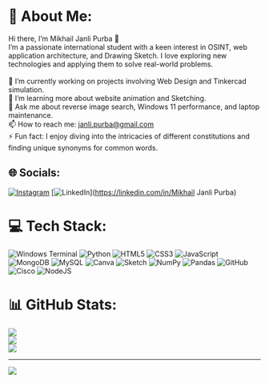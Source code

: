# 💫 About Me:
Hi there, I’m Mikhail Janli Purba 👋<br>I’m a passionate international student with a keen interest in OSINT, web application architecture, and Drawing Sketch. I love exploring new technologies and applying them to solve real-world problems.<br><br>🔭 I’m currently working on projects involving Web Design and Tinkercad simulation.<br>🌱 I’m learning more about website animation and Sketching.<br>💬 Ask me about reverse image search, Windows 11 performance, and laptop maintenance.<br>📫 How to reach me: janli.purba@gmail.com<br>⚡ Fun fact: I enjoy diving into the intricacies of different constitutions and finding unique synonyms for common words.


## 🌐 Socials:
[![Instagram](https://img.shields.io/badge/Instagram-%23E4405F.svg?logo=Instagram&logoColor=white)](https://instagram.com/mp_janlli) [![LinkedIn](https://img.shields.io/badge/LinkedIn-%230077B5.svg?logo=linkedin&logoColor=white)](https://linkedin.com/in/Mikhail Janli Purba) 

# 💻 Tech Stack:
![Windows Terminal](https://img.shields.io/badge/Windows%20Terminal-%234D4D4D.svg?style=for-the-badge&logo=windows-terminal&logoColor=white) ![Python](https://img.shields.io/badge/python-3670A0?style=for-the-badge&logo=python&logoColor=ffdd54) ![HTML5](https://img.shields.io/badge/html5-%23E34F26.svg?style=for-the-badge&logo=html5&logoColor=white) ![CSS3](https://img.shields.io/badge/css3-%231572B6.svg?style=for-the-badge&logo=css3&logoColor=white) ![JavaScript](https://img.shields.io/badge/javascript-%23323330.svg?style=for-the-badge&logo=javascript&logoColor=%23F7DF1E) ![MongoDB](https://img.shields.io/badge/MongoDB-%234ea94b.svg?style=for-the-badge&logo=mongodb&logoColor=white) ![MySQL](https://img.shields.io/badge/mysql-4479A1.svg?style=for-the-badge&logo=mysql&logoColor=white) ![Canva](https://img.shields.io/badge/Canva-%2300C4CC.svg?style=for-the-badge&logo=Canva&logoColor=white) ![Sketch](https://img.shields.io/badge/Sketch-FFB387?style=for-the-badge&logo=sketch&logoColor=black) ![NumPy](https://img.shields.io/badge/numpy-%23013243.svg?style=for-the-badge&logo=numpy&logoColor=white) ![Pandas](https://img.shields.io/badge/pandas-%23150458.svg?style=for-the-badge&logo=pandas&logoColor=white) ![GitHub](https://img.shields.io/badge/github-%23121011.svg?style=for-the-badge&logo=github&logoColor=white) ![Cisco](https://img.shields.io/badge/cisco-%23049fd9.svg?style=for-the-badge&logo=cisco&logoColor=black) ![NodeJS](https://img.shields.io/badge/node.js-6DA55F?style=for-the-badge&logo=node.js&logoColor=white)
# 📊 GitHub Stats:
![](https://github-readme-stats.vercel.app/api?username=JanliMZ&theme=dark&hide_border=false&include_all_commits=true&count_private=true)<br/>
![](https://github-readme-streak-stats.herokuapp.com/?user=JanliMZ&theme=dark&hide_border=false)<br/>
![](https://github-readme-stats.vercel.app/api/top-langs/?username=JanliMZ&theme=dark&hide_border=false&include_all_commits=true&count_private=true&layout=compact)

---
[![](https://visitcount.itsvg.in/api?id=JanliMZ&icon=0&color=0)](https://visitcount.itsvg.in)

<!-- Proudly created with GPRM ( https://gprm.itsvg.in ) -->
